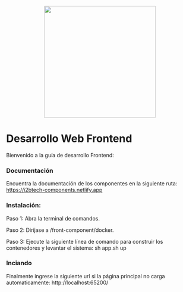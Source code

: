 <p align="center">
<img src="https://www.i2btech.com/wp-content/uploads/2019/02/logo_i2btech_header.svg" width="300">
</p>

Desarrollo Web Frontend
=====

Bienvenido a la guía de desarrollo Frontend:

### Documentación
Encuentra la documentación de los componentes en la siguiente ruta: https://i2btech-components.netlify.app

### Instalación:
Paso 1: Abra la terminal de comandos.

Paso 2: Diríjase a /front-component/docker.

Paso 3: Ejecute la siguiente línea de comando para construir los contenedores y levantar el sistema: sh app.sh up

### Inciando
Finalmente ingrese la siguiente url si la página principal no carga automaticamente: http://localhost:65200/
